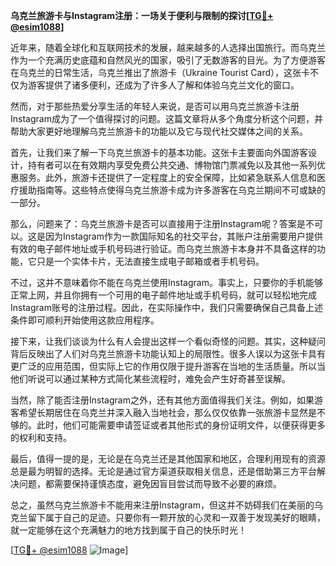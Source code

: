**乌克兰旅游卡与Instagram注册：一场关于便利与限制的探讨[[TG💪+ @esim1088](https://t.me/s/esim1088)]**

近年来，随着全球化和互联网技术的发展，越来越多的人选择出国旅行。而乌克兰作为一个充满历史底蕴和自然风光的国家，吸引了无数游客的目光。为了方便游客在乌克兰的日常生活，乌克兰推出了旅游卡（Ukraine Tourist Card），这张卡不仅为游客提供了诸多便利，还成为了许多人了解和体验乌克兰文化的窗口。

然而，对于那些热爱分享生活的年轻人来说，是否可以用乌克兰旅游卡注册Instagram成为了一个值得探讨的问题。这篇文章将从多个角度分析这个问题，并帮助大家更好地理解乌克兰旅游卡的功能以及它与现代社交媒体之间的关系。

首先，让我们来了解一下乌克兰旅游卡的基本功能。这张卡主要面向外国游客设计，持有者可以在有效期内享受免费公共交通、博物馆门票减免以及其他一系列优惠服务。此外，旅游卡还提供了一定程度上的安全保障，比如紧急联系人信息和医疗援助指南等。这些特点使得乌克兰旅游卡成为许多游客在乌克兰期间不可或缺的一部分。

那么，问题来了：乌克兰旅游卡是否可以直接用于注册Instagram呢？答案是不可以。这是因为Instagram作为一款国际知名的社交平台，其账户注册需要用户提供有效的电子邮件地址或手机号码进行验证。而乌克兰旅游卡本身并不具备这样的功能，它只是一个实体卡片，无法直接生成电子邮箱或者手机号码。

不过，这并不意味着你不能在乌克兰使用Instagram。事实上，只要你的手机能够正常上网，并且你拥有一个可用的电子邮件地址或手机号码，就可以轻松地完成Instagram账号的注册过程。因此，在实际操作中，我们只需要确保自己具备上述条件即可顺利开始使用这款应用程序。

接下来，让我们谈谈为什么有人会提出这样一个看似奇怪的问题。其实，这种疑问背后反映出了人们对乌克兰旅游卡功能认知上的局限性。很多人误以为这张卡具有更广泛的应用范围，但实际上它的作用仅限于提升游客在当地的生活质量。所以当他们听说可以通过某种方式简化某些流程时，难免会产生好奇甚至误解。

当然，除了能否注册Instagram之外，还有其他方面值得我们关注。例如，如果游客希望长期居住在乌克兰并深入融入当地社会，那么仅仅依靠一张旅游卡显然是不够的。此时，他们可能需要申请签证或者其他形式的身份证明文件，以便获得更多的权利和支持。

最后，值得一提的是，无论是在乌克兰还是其他国家和地区，合理利用现有的资源总是最为明智的选择。无论是通过官方渠道获取相关信息，还是借助第三方平台解决问题，都需要保持谨慎态度，避免因盲目尝试而导致不必要的麻烦。

总之，虽然乌克兰旅游卡不能用来注册Instagram，但这并不妨碍我们在美丽的乌克兰留下属于自己的足迹。只要你有一颗开放的心灵和一双善于发现美好的眼睛，就一定能够在这个充满魅力的地方找到属于自己的快乐时光！

[[TG💪+ @esim1088](https://t.me/s/esim1088) ![Image](https://i.postimg.cc/4NQfJmqS/Snipaste-2025-05-13-00-14-12.png)]